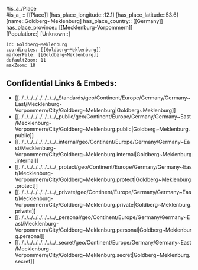 ﻿---
location: [53.6,12.1] 
mapzoom: [7,12] 
mapmarker: city 
type: City
tags:
- geo/City


SpocWebEntityId: 30491
isDeleted: false
confidential: public

---
#is_a_/Place  
#is_a_ :: [[Place]] 
[has_place_longitude::12.1] 
[has_place_latitude::53.6] 
[name::Goldberg~Meklenburg] 
has_place_country:: [[Germany]]  
has_place_province:: [[Mecklenburg-Vorpommern]]  
[Population::] 
[Unknown::] 


```leaflet
id: Goldberg~Meklenburg
coordinates: [[Goldberg~Meklenburg]] 
markerFile: [[Goldberg~Meklenburg]] 
defaultZoom: 11 
maxZoom: 18
```


## Confidential Links & Embeds: 
- [[../../../../../../../../_Standards/geo/Continent/Europe/Germany/Germany~East/Mecklenburg-Vorpommern/City/Goldberg~Meklenburg|Goldberg~Meklenburg]] 
- [[../../../../../../../../_public/geo/Continent/Europe/Germany/Germany~East/Mecklenburg-Vorpommern/City/Goldberg~Meklenburg.public|Goldberg~Meklenburg.public]] 
- [[../../../../../../../../_internal/geo/Continent/Europe/Germany/Germany~East/Mecklenburg-Vorpommern/City/Goldberg~Meklenburg.internal|Goldberg~Meklenburg.internal]] 
- [[../../../../../../../../_protect/geo/Continent/Europe/Germany/Germany~East/Mecklenburg-Vorpommern/City/Goldberg~Meklenburg.protect|Goldberg~Meklenburg.protect]] 
- [[../../../../../../../../_private/geo/Continent/Europe/Germany/Germany~East/Mecklenburg-Vorpommern/City/Goldberg~Meklenburg.private|Goldberg~Meklenburg.private]] 
- [[../../../../../../../../_personal/geo/Continent/Europe/Germany/Germany~East/Mecklenburg-Vorpommern/City/Goldberg~Meklenburg.personal|Goldberg~Meklenburg.personal]] 
- [[../../../../../../../../_secret/geo/Continent/Europe/Germany/Germany~East/Mecklenburg-Vorpommern/City/Goldberg~Meklenburg.secret|Goldberg~Meklenburg.secret]] 
